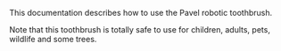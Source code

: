 This documentation describes how to use the Pavel robotic toothbrush.

Note that this toothbrush is totally safe to use for children, adults, pets, wildlife and some trees.
